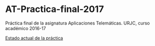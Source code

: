 # AT-Practica-final-2017
Práctica final de la asignatura Aplicaciones Telemáticas. URJC, curso académico 2016-17

[Estado actual de la práctica](https://damapin.github.io/AT-Practica-final-2017/)
